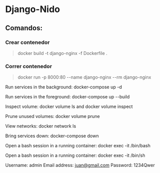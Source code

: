 # Django-Nido

## Comandos:
### Crear contenedor
> docker build -t django-nginx -f Dockerfile .

### Correr contenedor 
> docker run -p 8000:80 --name django-nginx --rm django-nginx 




Run services in the background: docker-compose up -d

Run services in the foreground: docker-compose up --build

Inspect volume: docker volume ls and docker volume inspect <volume name>

Prune unused volumes: docker volume prune

View networks: docker network ls

Bring services down: docker-compose down

Open a bash session in a running container: docker exec -it <container ID> /bin/bash

Open a bash session in a running container: docker exec -it <container ID> /bin/sh

Username: admin
Email address: juan@gmail.com
Password: 1234Qwer